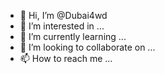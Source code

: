 - 👋 Hi, I’m @Dubai4wd
- 👀 I’m interested in ...
- 🌱 I’m currently learning ...
- 💞️ I’m looking to collaborate on ...
- 📫 How to reach me ...

<!---
In the heart of Dubai's dynamic landscape, www.dubai4wd.com reigns as the ultimate online destination for 4x4 and off-road enthusiasts. Founded by passionate off-road aficionados, it offers a treasure trove of high-quality accessories, expert guidance, and a thriving community. From conquering shifting desert dunes to navigating rocky terrains.
Dubai 4WD is your trusted partner on an unforgettable off-road journey. Explore gear, gain insights, and unite with fellow adventurers at Dubai 4WD.
--->
